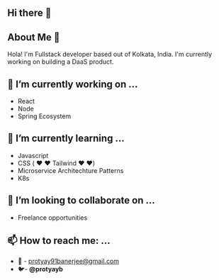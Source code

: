 ## Hi there 👋


<!--
**protyay/protyay** is a ✨ _special_ ✨ repository because its `README.md` (this file) appears on your GitHub profile.

Here are some ideas to get you started:
-->
## About Me :boy:
Hola! I'm Fullstack developer based out of Kolkata, India. I'm currently working on building a DaaS product.

## 🔭 I’m currently working on ...
- React 
- Node
- Spring Ecosystem

## 🌱 I’m currently learning ...
+ Javascript
+ CSS ( :hearts: :heart: Tailwind :heart: :hearts:)
+ Microservice Architechture Patterns
+ K8s
## 👯 I’m looking to collaborate on ...
+ Freelance opportunities

## 📫 How to reach me: ...
+ :email: - protyay91banerjee@gmail.com
+ :bird:- **@protyayb**

